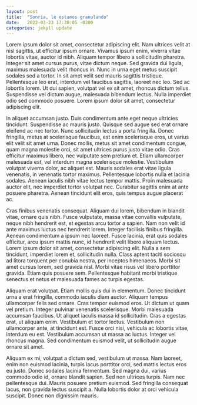 ```yaml
---
layout: post
title:  "Sonría, le estamos granulando"
date:   2022-03-23 17:30:05 -0300
categories: jekyll update
---
```



Lorem ipsum dolor sit amet, consectetur adipiscing elit. Nam ultrices velit at nisl sagittis, ut efficitur ipsum ornare. Vivamus ipsum enim, viverra vitae lobortis vitae, auctor id nibh. Aliquam tempor libero a sollicitudin pharetra. Integer sit amet cursus purus, vitae dictum neque. Sed gravida dui ligula, maximus malesuada velit rhoncus in. Nunc in urna eget metus suscipit sodales sed a tortor. In sit amet velit sed mauris sagittis tristique. Pellentesque leo erat, interdum vel faucibus sagittis, laoreet nec leo. Sed ac lobortis lorem. Ut dui sapien, volutpat vel ex sit amet, rhoncus dictum tellus. Suspendisse vel dictum augue, malesuada bibendum lectus. Nulla imperdiet odio sed commodo posuere. Lorem ipsum dolor sit amet, consectetur adipiscing elit.

In aliquet accumsan justo. Duis condimentum ante eget neque ultricies tincidunt. Suspendisse ac mauris justo. Quisque sed augue sed erat ornare eleifend ac nec tortor. Nunc sollicitudin lectus a porta fringilla. Donec fringilla, metus at scelerisque faucibus, est enim scelerisque eros, ut varius elit velit sit amet urna. Donec mollis, metus sit amet condimentum congue, quam magna molestie orci, sit amet ultrices purus justo vitae odio. Cras efficitur maximus libero, nec vulputate sem pretium et. Etiam ullamcorper malesuada est, vel interdum magna scelerisque molestie. Vestibulum volutpat viverra dolor, ac aliquet est. Mauris sodales erat vitae ligula venenatis, in venenatis tortor maximus. Pellentesque lobortis nulla et lacinia sodales. Aenean iaculis nibh vitae lectus tempor mattis. Proin malesuada auctor elit, nec imperdiet tortor volutpat nec. Curabitur sagittis enim at ante posuere pharetra. Aenean tincidunt elit eros, quis tempus augue placerat ac.

Cras finibus venenatis consequat. Aliquam dui lorem, bibendum in blandit vitae, ornare quis nibh. Fusce vulputate, massa vitae convallis vulputate, neque nibh hendrerit est, et egestas arcu tortor a sapien. Nam non velit id ante maximus luctus nec hendrerit lorem. Integer facilisis finibus fringilla. Aenean condimentum a ipsum nec laoreet. Fusce lacinia, erat quis sodales efficitur, arcu ipsum mattis nunc, id hendrerit velit libero aliquam lectus. Lorem ipsum dolor sit amet, consectetur adipiscing elit. Nulla a sem tincidunt, imperdiet lorem et, sollicitudin nulla. Class aptent taciti sociosqu ad litora torquent per conubia nostra, per inceptos himenaeos. Morbi sit amet cursus lorem, sed gravida nisl. Morbi vitae risus vel libero porttitor gravida. Etiam quis posuere sem. Pellentesque habitant morbi tristique senectus et netus et malesuada fames ac turpis egestas.

Aliquam erat volutpat. Etiam mollis quis dui in elementum. Donec tincidunt urna a erat fringilla, commodo iaculis diam auctor. Aliquam tempus ullamcorper felis sed ornare. Cras tempor euismod eros. Ut dictum ut quam vel pretium. Integer pulvinar venenatis scelerisque. Morbi malesuada accumsan faucibus. Ut aliquet iaculis massa id sollicitudin. Cras a egestas erat, ut aliquam enim. Vestibulum et tortor lectus. Vestibulum non ullamcorper ante, at tincidunt est. Fusce orci nisi, vehicula ac lobortis vitae, interdum eu est. Vestibulum accumsan ut massa ac luctus. Integer vel rhoncus magna. Sed condimentum euismod velit, ut sollicitudin augue ornare sit amet.

Aliquam ex mi, volutpat a dictum sed, vestibulum ut massa. Nam laoreet, enim non euismod lacinia, turpis lacus porttitor orci, sed mattis lectus eros eu justo. Donec sodales lacinia fermentum. Sed magna dui, varius commodo odio id, ornare blandit sapien. Sed non ultrices turpis. Nam nec pellentesque dui. Mauris posuere pretium euismod. Sed fringilla consequat lacus, non gravida lectus suscipit a. Nulla lobortis dolor at orci vehicula suscipit. Donec non dignissim mauris. 